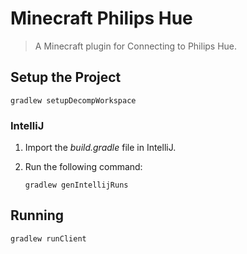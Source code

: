 # Minecraft Philips Hue

> A Minecraft plugin for Connecting to Philips Hue.


## Setup the Project

```
gradlew setupDecompWorkspace
```


### IntelliJ

1. Import the *build.gradle* file in IntelliJ.
2. Run the following command:

   ```
   gradlew genIntellijRuns
   ```


## Running

```
gradlew runClient
```
